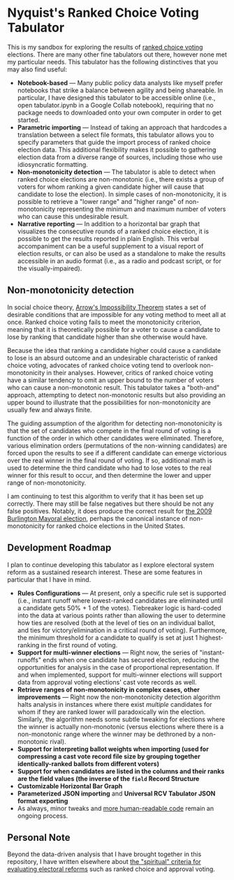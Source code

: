 # Nyquist's Ranked Choice Voting Tabulator

This is my sandbox for exploring the results of [ranked choice voting](https://en.wikipedia.org/wiki/Ranked_voting) elections. There are many other fine tabulators out there, however none met my particular needs. This tabulator has the following distinctives that you may also find useful:

* **Notebook-based** — Many public policy data analysts like myself prefer notebooks that strike a balance between agility and being shareable. In particular, I have designed this tabulator to be accessible online  (i.e., open tabulator.ipynb in a Google Collab notebook), requiring that no package needs to downloaded onto your own computer in order to get started. 
* **Parametric importing** — Instead of taking an approach that hardcodes a translation between a select file formats, this tabulator allows you to specify parameters that guide the import process of ranked choice election data. This additional flexibility makes it possible to gathering election data from a diverse range of sources, including those who use idiosyncratic formatting.
* **Non-monotonicity detection** — The tabulator is able to detect when ranked choice elections are non-monotonic (i.e., there exists a group of voters for whom ranking a given candidate higher will cause that candidate to lose the election). In simple cases of non-monotonicity, it is possible to retrieve a "lower range" and "higher range" of non-monotonicity representing the minimum and maximum number of voters who can cause this undesirable result.
* **Narrative reporting** — In addition to a horizontal bar graph that visualizes the consecutive rounds of a ranked choice election, it is possible to get the results reported in plain English. This verbal accompaniment can be a useful supplement to a visual report of election results, or can also be used as a standalone to make the results accessible in an audio format (i.e., as a radio and podcast script, or for the visually-impaired).



## Non-monotonicity detection

In social choice theory, [Arrow's Impossibility Theorem](https://en.wikipedia.org/wiki/Arrow's_impossibility_theorem) states a set of desirable conditions that are impossible for any voting method to meet all at once. Ranked choice voting fails to meet the monotonicity criterion, meaning that it is theoretically possible for a voter to cause a candidate to lose by ranking that candidate higher than she otherwise would have. 

Because the idea that ranking a candidate higher could cause a candidate to lose is an absurd outcome and an undesirable characteristic of ranked choice voting, advocates of ranked choice voting tend to overlook non-monotonicity in their analyses. However, critics of ranked choice voting have a similar tendency to omit an upper bound to the number of voters who can cause a non-monotonic result. This tabulator takes a "both-and" approach, attempting to detect non-monotonic results but also providing an upper bound to illustrate that the possibilities for non-monotonicity are usually few and always finite.

The guiding assumption of the algorithm for detecting non-monotonicity is that the set of candidates who compete in the final round of voting is a function of the order in which other candidates were eliminated. Therefore, various elimination orders (permutations of the non-winning candidates) are forced upon the results to see if a different candidate can emerge victorious over the real winner in the final round of voting. If so, additional math is used to determine the third candidate who had to lose votes to the real winner for this result to occur, and then determine the lower and upper range of non-monotonicity.

I am continuing to test this algorithm to verify that it has been set up correctly. There may still be false negatives but there should be not any false positives. Notably, it does produce the correct result for [the 2009 Burlington Mayoral election](example_outputs/Burlington%202009%20Mayor.md), perhaps the canonical instance of non-monotonicity for ranked choice elections in the United States.



## Development Roadmap

I plan to continue developing this tabulator as I explore electoral system reform as a sustained research interest. These are some features in particular that I have in mind.

* **Rules Configurations** — At present, only a specific rule set is supported (i.e., instant runoff where lowest-ranked candidates are eliminated until a candidate gets 50% + 1 of the votes). Tiebreaker logic is hard-coded into the data at various points rather than allowing the user to determine how ties are resolved (both at the level of ties on an individual ballot, and ties for victory/elimination in a critical round of voting). Furthermore, the minimum threshold for a candidate to qualify is set at just 1 highest-ranking in the first round of voting.
* **Support for multi-winner elections** — Right now, the series of "instant-runoffs" ends when one candidate has secured election, reducing the opportunities for analysis in the case of proportional representation. If and when implemented, support for multi-winner elections will support data from approval voting elections' cast vote records as well.
* **Retrieve ranges of non-monotonicity in complex cases, other improvements** — Right now the non-monotonicity detection algorithm halts analysis in instances where there exist _multiple_ candidates for whom if they are ranked lower will paradoxically win the election. Similarly, the algorithm needs some subtle tweaking for elections where the winner is actually non-monotonic (versus elections where there is a non-monotonic range where the winner may be dethroned by a non-monotonic rival).
* **Support for interpreting ballot weights when importing (used for compressing a cast vote record file size by grouping together identically-ranked ballots from different voters)** 
* **Support for when candidates are listed in the columns and their ranks are the field values (the inverse of the `field` Record Structure** 
* **Customizable Horizontal Bar Graph**
* **Parameterized JSON importing** and **Universal RCV Tabulator JSON format exporting**
* As always, minor tweaks and [more human-readable code](https://twitter.com/martinfowler/status/1067179181140844544) remain an ongoing process.



## Personal Note

Beyond the data-driven analysis that I have brought together in this repository, I have written elsewhere about [the "spiritual" criteria for evaluating electoral reforms](https://thefulcrum.us/Elections/Voting/faith-and-voting) such as ranked choice and approval voting. 

